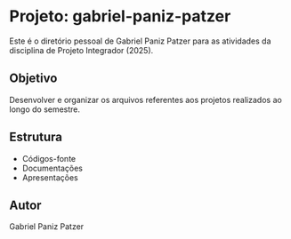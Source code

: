 # Projeto: gabriel-paniz-patzer

Este é o diretório pessoal de Gabriel Paniz Patzer para as atividades da disciplina de Projeto Integrador (2025).

## Objetivo
Desenvolver e organizar os arquivos referentes aos projetos realizados ao longo do semestre.

## Estrutura
- Códigos-fonte
- Documentações
- Apresentações

## Autor
Gabriel Paniz Patzer

